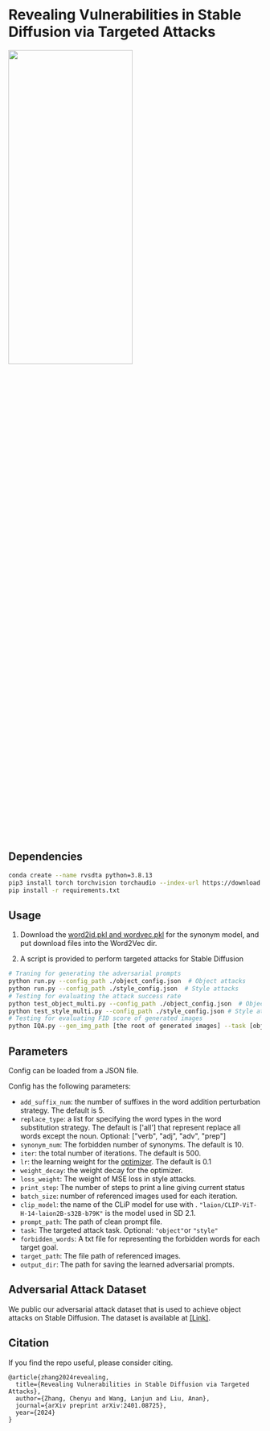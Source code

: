 # Revealing Vulnerabilities in Stable Diffusion via Targeted Attacks

<img src=examples/framework.png  width="70%" height="40%">

## Dependencies
```sh
conda create --name rvsdta python=3.8.13
pip3 install torch torchvision torchaudio --index-url https://download.pytorch.org/whl/cu118
pip install -r requirements.txt 
```

## Usage

1. Download the [word2id.pkl and wordvec.pkl](https://drive.google.com/drive/folders/1tNa91aGf5Y9D0usBN1M-XxbJ8hR4x_Jq?usp=sharing) for the synonym model, and put download files into the Word2Vec dir.

2. A script is provided to perform targeted attacks for Stable Diffusion

```sh
# Traning for generating the adversarial prompts
python run.py --config_path ./object_config.json  # Object attacks
python run.py --config_path ./style_config.json  # Style attacks
# Testing for evaluating the attack success rate
python test_object_multi.py --config_path ./object_config.json  # Object attack 
python test_style_multi.py --config_path ./style_config.json # Style attack
# Testing for evaluating FID score of generated images
python IQA.py --gen_img_path [the root of generated images] --task [object or style] --attack_goal_path [the path of referenced images] --metric image_quality 
```

## Parameters

Config can be loaded from a JSON file. 

Config has the following parameters:

- `add_suffix_num`: the number of suffixes in the word addition perturbation strategy. The default is 5.
- `replace_type`: a list for specifying the word types in the word substitution strategy. The default is ['all'] that represent replace all words except the noun. Optional: ["verb", "adj", "adv", "prep"]
- `synonym_num`: The forbidden number of synonyms. The default is 10.
- `iter`: the total number of iterations. The default is 500.
- `lr`: the learning weight for the [optimizer](https://pytorch.org/docs/stable/generated/torch.optim.AdamW.html). The default is 0.1
- `weight_decay`: the weight decay for the optimizer.
- `loss_weight`: The weight of MSE loss in style attacks.
- `print_step`: The number of steps to print a line giving current status
- `batch_size`: number of referenced images used for each iteration.
- `clip_model`: the name of the CLiP model for use with . `"laion/CLIP-ViT-H-14-laion2B-s32B-b79K"` is the model used in SD 2.1.
- `prompt_path`: The path of clean prompt file.
- `task`: The targeted attack task. Optional: `"object"`or `"style"`
- `forbidden_words`: A txt file for representing the forbidden words for each target goal.
- `target_path`: The file path of referenced images.
- `output_dir`: The path for saving the learned adversarial prompts.

## Adversarial Attack Dataset

We public our adversarial attack dataset that is used to achieve object attacks on Stable Diffusion. The dataset is available at [[Link]](https://github.com/datar001/Attack-Pattern-on-T2I/tree/main/Adversarial_Attack_Dataset).

## Citation

If you find the repo useful, please consider citing.

```
@article{zhang2024revealing,
  title={Revealing Vulnerabilities in Stable Diffusion via Targeted Attacks},
  author={Zhang, Chenyu and Wang, Lanjun and Liu, Anan},
  journal={arXiv preprint arXiv:2401.08725},
  year={2024}
}
```